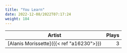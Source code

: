 ```yaml
---
title: "You Learn"
date: 2022-12-08/2022T07:17:24
weight: 184
---
```




 Artist | Plays 
----- | -----:
[Alanis Morissette]({{< ref "a16230">}}) | 3
